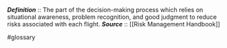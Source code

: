 ***Definition***    :: The part of the decision-making process which relies on situational awareness, problem recognition, and good judgment to reduce risks associated with each flight.
***Source***         :: [[Risk Management Handbook]]

#glossary
